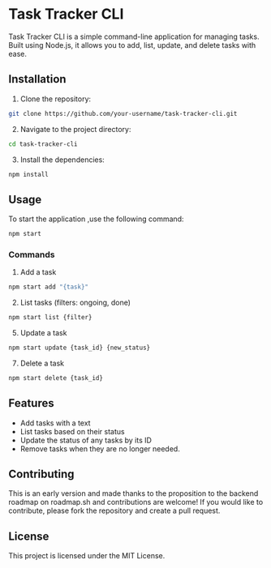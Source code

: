# Task Tracker CLI

Task Tracker CLI is a simple command-line application for managing tasks. Built using Node.js, it allows you to add, list, update, and delete tasks with ease.
## Installation

  
1. Clone the repository:

```bash
git clone https://github.com/your-username/task-tracker-cli.git
```

2. Navigate to the project directory:

```bash
cd task-tracker-cli
```


3. Install the dependencies:

```bash
npm install
```
## Usage

To start the application ,use the following command:

```bash
npm start
```
### Commands

1. Add a task
```bash
npm start add "{task}"
```

2. List tasks (filters: ongoing, done)
```bash
npm start list {filter}
```

5. Update a task
```bash
npm start update {task_id} {new_status}
```

7. Delete a task
```bash
npm start delete {task_id}
```

## Features

- Add tasks with a text
- List tasks based on their status
- Update the status of any tasks by its ID
- Remove tasks when they are no longer needed.

## Contributing

This is an early version and made thanks to the proposition to the backend roadmap on roadmap.sh and contributions are welcome! If you would like to contribute, please fork the repository and create a pull request.

## License

This project is licensed under the MIT License.

